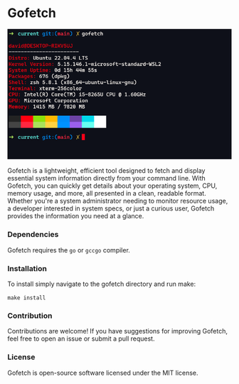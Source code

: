 # Gofetch

![Gofetch Screenshot](/assets/screenshot.png)


Gofetch is a lightweight, efficient tool designed to fetch and display essential system information directly from your command line. With Gofetch, you can quickly get details about your operating system, CPU, memory usage, and more, all presented in a clean, readable format. Whether you're a system administrator needing to monitor resource usage, a developer interested in system specs, or just a curious user, Gofetch provides the information you need at a glance.

### Dependencies
Gofetch requires the ```go``` or ```gccgo``` compiler.

### Installation
To install simply navigate to the gofetch directory and run make:
```
make install
```

### Contribution
Contributions are welcome! If you have suggestions for improving Gofetch, feel free to open an issue or submit a pull request.

### License
Gofetch is open-source software licensed under the MIT license.
